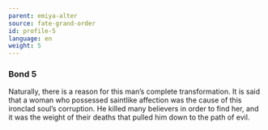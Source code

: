 ```yaml
---
parent: emiya-alter
source: fate-grand-order
id: profile-5
language: en
weight: 5
---
```


### Bond 5

Naturally, there is a reason for this man’s complete transformation.
It is said that a woman who possessed saintlike affection was the cause of this ironclad soul’s corruption.
He killed many believers in order to find her, and it was the weight of their deaths that pulled him down to the path of evil.
